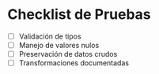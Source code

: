 # Checklist de Pruebas

- [ ] Validación de tipos
- [ ] Manejo de valores nulos
- [ ] Preservación de datos crudos
- [ ] Transformaciones documentadas
